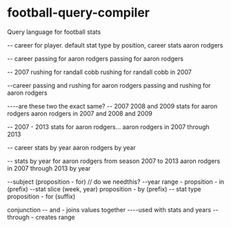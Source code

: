 # football-query-compiler
Query language for football stats

-- career for player. default stat type by position, career stats
aaron rodgers

-- career passing for aaron rodgers
passing for aaron rodgers

-- 2007 rushing for randall cobb
rushing for randall cobb
in 2007

--career passing and rushing for aaron rodgers
passing and rushing for aaron rodgers

----are these two the exact same?
-- 2007 2008 and 2009 stats for aaron rodgers
aaron rodgers
in 2007 and 2008 and 2009

-- 2007 - 2013 stats for aaron rodgers...
aaron rodgers
in 2007 through 2013

-- career stats by year
aaron rodgers
by year

-- stats by year for aaron rodgers from season 2007 to 2013
aaron rodgers
in 2007 through 2013
by year

--subject (proposition - for) // do we needthis?
--year range - propsition - in (prefix)
--stat slice (week, year) proposition - by (prefix)
-- stat type proposition - for (suffix)

conjunction
-- and - joins values together
----used with stats and years
-- through - creates range
